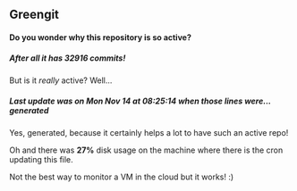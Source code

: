 ## Greengit

#### Do you wonder why this repository is so active?

##### After all it has 32916 commits!

But is it *really* active? Well...

##### Last update was on Mon Nov 14 at 08:25:14 when those lines were... generated

Yes, generated, because it certainly helps a lot to have such an active repo!

Oh and there was **27%** disk usage on the machine
where there is the cron updating this file.

Not the best way to monitor a VM in the cloud but it works! :)
